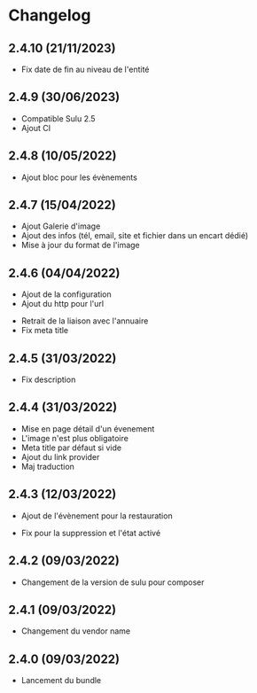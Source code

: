 # Changelog

## 2.4.10 (21/11/2023)

- Fix date de fin au niveau de l'entité

## 2.4.9 (30/06/2023)

+ Compatible Sulu 2.5
+ Ajout CI

## 2.4.8 (10/05/2022)

+ Ajout bloc pour les évènements

## 2.4.7 (15/04/2022)

+ Ajout Galerie d'image
+ Ajout des infos (tél, email, site et fichier dans un encart dédié)
+ Mise à jour du format de l'image

## 2.4.6 (04/04/2022)

+ Ajout de la configuration
+ Ajout du http pour l'url
- Retrait de la liaison avec l'annuaire
- Fix meta title

## 2.4.5 (31/03/2022)

- Fix description

## 2.4.4 (31/03/2022)

+ Mise en page détail d'un évenement
+ L'image n'est plus obligatoire
+ Meta title par défaut si vide
+ Ajout du link provider
+ Maj traduction

## 2.4.3 (12/03/2022)

+ Ajout de l'évènement pour la restauration
- Fix pour la suppression et l'état activé

## 2.4.2 (09/03/2022)

- Changement de la version de sulu pour composer

## 2.4.1 (09/03/2022)

- Changement du vendor name

## 2.4.0 (09/03/2022)

+ Lancement du bundle